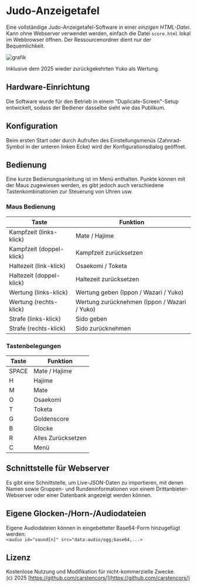 # Judo-Anzeigetafel

Eine vollständige Judo-Anzeigetafel-Software in einer *einzigen HTML-Datei*.  
Kann ohne Webserver verwendet werden, einfach die Datei `score.html` lokal im Webbrowser öffnen. Der Ressourcenordner dient nur der Bequemlichkeit.

![grafik](https://github.com/user-attachments/assets/592a6831-6346-4072-9506-95a37e4f658d)


Inklusive dem 2025 wieder zurückgekehrten Yuko als Wertung.

## Hardware-Einrichtung
Die Software wurde für den Betrieb in einem "Duplicate-Screen"-Setup entwickelt, sodass der Bediener dasselbe sieht wie das Publikum.

## Konfiguration
Beim ersten Start oder durch Aufrufen des Einstellungsmenüs (Zahnrad-Symbol in der unteren linken Ecke) wird der Konfigurationsdialog geöffnet.

## Bedienung
Eine kurze Bedienungsanleitung ist im Menü enthalten. Punkte können mit der Maus zugewiesen werden, es gibt jedoch auch verschiedene Tastenkombinationen zur Steuerung von Uhren usw.

### Maus Bedienung

| Taste  | Funktion              |
|--------|-----------------------|
| Kampfzeit (links-klick)  | Mate / Hajime         |
| Kampfzeit (doppel-klick)  | Kampfzeit zurücksetzen         |
| Haltezeit (link-klick) | Osaekomi / Toketa |
| Haltezeit (doppel-klick) | Haltezeit zurücksetzen |
| Wertung (links-klick) | Wertung geben (Ippon / Wazari / Yuko) |
| Wertung (rechts-klick) | Wertung zurücknehmen (Ippon / Wazari / Yuko) |
| Strafe (links-klick) | Sido geben |
| Strafe (rechts-klick) | Sido zurücknehmen |

### Tastenbelegungen

| Taste  | Funktion              |
|--------|-----------------------|
| SPACE  | Mate / Hajime         |
| H      | Hajime               |
| M      | Mate                 |
| O      | Osaekomi             |
| T      | Toketa               |
| G      | Goldenscore          |
| B      | Glocke               |
| R      | Alles Zurücksetzen   |
| C      | Menü                 |

## Schnittstelle für Webserver
Es gibt eine Schnittstelle, um Live-JSON-Daten zu importieren, mit denen Namen sowie Gruppen- und Rundeninformationen von einem Drittanbieter-Webserver oder einer Datenbank angezeigt werden können.

## Eigene Glocken-/Horn-/Audiodateien
Eigene Audiodateien können in eingebetteter Base64-Form hinzugefügt werden:  
`<audio id="sound[n]" src="data:audio/ogg;base64,...>`

## Lizenz
Kostenlose Nutzung und Modifikation für nicht-kommerzielle Zwecke.  
(c) 2025 [https://github.com/carstencors/](https://github.com/carstencors/)

